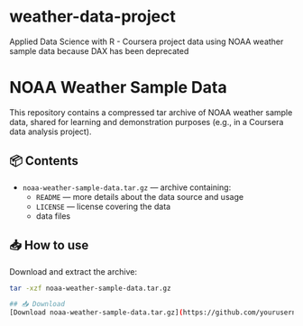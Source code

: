 # weather-data-project
Applied Data Science with R - Coursera project data using NOAA weather sample data because DAX has been deprecated

# NOAA Weather Sample Data

This repository contains a compressed tar archive of NOAA weather sample data, shared for learning and demonstration purposes (e.g., in a Coursera data analysis project).

## 📦 Contents
- `noaa-weather-sample-data.tar.gz` — archive containing:
  - `README` — more details about the data source and usage
  - `LICENSE` — license covering the data
  - data files

## 📥 How to use
Download and extract the archive:
```bash
tar -xzf noaa-weather-sample-data.tar.gz

## 📥 Download
[Download noaa-weather-sample-data.tar.gz](https://github.com/yourusername/weather-data/raw/main/noaa-weather-sample-data.tar.gz)
